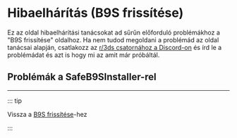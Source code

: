 # Hibaelhárítás (B9S frissítése)

Ez az oldal hibaelhárítási tanácsokat ad sűrűn előforduló problémákhoz a "B9S frissítése" oldalhoz. Ha nem tudod megoldani a problémád az oldal tanácsai alapján, csatlakozz az [r/3ds csatornához a Discord-on](https://discord.gg/3ds) és írd le a problémádat és azt is hogy mi az amit már próbáltál.

## Problémák a SafeB9SInstaller-rel

<!--@include: ./_include/troubleshooting-sb9si-firm.md -->

<!--@include: ./_include/troubleshooting-sb9si-common.md -->

<!--@include: ./_include/troubleshooting-get-help-common.md -->

---

::: tip

Vissza a [B9S frissítése](updating-b9s)-hez

:::

<!--@include: ./_include/troubleshooting-return.md -->

